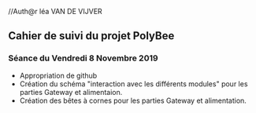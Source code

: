 //Auth@r léa VAN DE VIJVER


<h2> Cahier de suivi du projet PolyBee </h2>

<h3>Séance du Vendredi 8 Novembre 2019 </h3>

- Appropriation de github
- Création du schéma "interaction avec les différents modules" pour les parties Gateway et alimentaion.
- Création des bêtes à cornes pour les parties Gateway et alimentation.
